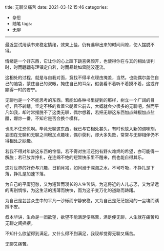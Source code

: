 title: 无聊又痛苦
date: 2021-03-12 15:46
categories:
- 杂思
- 随笔
tags:
- 无聊
---

最近尝试用读书来稳定情绪，效果上佳，仍有逃窜出来的时间间隙，使人摆脱不得。

情绪是一个好东西，它让你的心上蹿下跳喜笑颜开，也使得你在与其的相处谈判时，时而翩翩有理镇定自若，时而暴跳如雷随波逐流。

这相处的过程，就是与自我对面，竟找不得半点理由掩盖，当然，也能偶尔盖住自己的脑袋，蒙住自己的双眼，掩住自己的耳朵，假装看不着听不着摸不着，这或许能得一时的安宁。

无聊也是一个不能思考的东西。若能如各种书里提到的那样，树立一个广阔的目标，目不转睛，坚定不移的看着它朝着它前去，大概就会少很多的无聊吧。然而平凡如我，却时常摆脱不了这类无聊，偶尔想着，若把无聊这东西加点辣椒加点盐醋，爆炒一番，不知它是否会换个模样。

 <!-- more -->
 
也忍不住恐慌啊。毕竟无聊这东西，我已与它相处甚久，有时也放入新的调味剂，妄图在无聊和无聊之间增加点趣味，偶尔获利，却大多失败，常常与无聊相伴仍不得相处之妙趣。

若我不得对年龄这东西的怜惜，若不得对生活还抱有野火难烬的希望，亦可能得一解脱；若已放弃挣扎，在连绵不绝的短暂快乐里不醒来，倒也能自得其乐。

这对世界的好奇与兴趣，日销月减，如同溺于深海之水，不可呼吸，不挣扎是下落，挣扎是加速下落。

为自己的平庸犯愁，又为短暂而漫长的人生苦恼，为这将近的人儿忐忑，又为渐远的离别惆怅，为这生活的浅薄而怏怏，而为这千变万化的道路而踌躇。

为自己是芸芸众生中的平凡一沙砾而宁静安稳，又为自己是茫茫银河的一尘埃而踽踽不安。

叔本华讲，生命是一团欲望，欲望不能满足便痛苦，满足便无聊，人生就在痛苦和无聊之间摇摆。

不知什么欲望得到满足，又什么得不到满足，我现却觉得无聊又痛苦。

无聊又痛苦。
